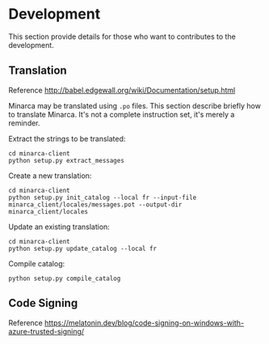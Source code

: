 # Development

This section provide details for those who want to contributes to the development.

## Translation

Reference <http://babel.edgewall.org/wiki/Documentation/setup.html>

Minarca may be translated using `.po` files. This section describe briefly
how to translate Minarca. It's not a complete instruction set, it's merely a reminder.

Extract the strings to be translated:

    cd minarca-client
    python setup.py extract_messages

Create a new translation:

    cd minarca-client
    python setup.py init_catalog --local fr --input-file minarca_client/locales/messages.pot --output-dir minarca_client/locales

Update an existing translation:

    cd minarca-client
    python setup.py update_catalog --local fr

Compile catalog:

    python setup.py compile_catalog

## Code Signing

Reference <https://melatonin.dev/blog/code-signing-on-windows-with-azure-trusted-signing/>
